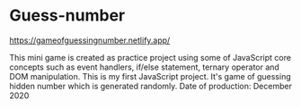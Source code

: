 # Guess-number
https://gameofguessingnumber.netlify.app/

This mini game is created as practice project using some of JavaScript core concepts such as event handlers, if/else statement, ternary operator and DOM manipulation. This is my first JavaScript project. It's game of guessing hidden number which is generated randomly.
Date of production: December 2020
